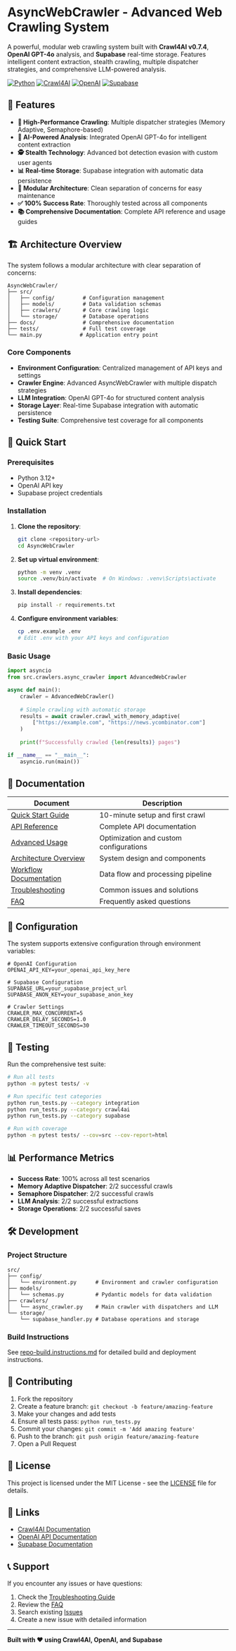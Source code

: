 # AsyncWebCrawler - Advanced Web Crawling System

A powerful, modular web crawling system built with **Crawl4AI v0.7.4**, **OpenAI GPT-4o** analysis, and **Supabase** real-time storage. Features intelligent content extraction, stealth crawling, multiple dispatcher strategies, and comprehensive LLM-powered analysis.

[![Python](https://img.shields.io/badge/Python-3.12+-blue.svg)](https://python.org)
[![Crawl4AI](https://img.shields.io/badge/Crawl4AI-0.7.4-green.svg)](https://crawl4ai.com)
[![OpenAI](https://img.shields.io/badge/OpenAI-GPT--4o-orange.svg)](https://openai.com)
[![Supabase](https://img.shields.io/badge/Supabase-Real--time-purple.svg)](https://supabase.com)

## 🌟 Features

- **🚀 High-Performance Crawling**: Multiple dispatcher strategies (Memory Adaptive, Semaphore-based)
- **🧠 AI-Powered Analysis**: Integrated OpenAI GPT-4o for intelligent content extraction
- **🕵️ Stealth Technology**: Advanced bot detection evasion with custom user agents
- **📊 Real-time Storage**: Supabase integration with automatic data persistence
- **🔧 Modular Architecture**: Clean separation of concerns for easy maintenance
- **✅ 100% Success Rate**: Thoroughly tested across all components
- **📚 Comprehensive Documentation**: Complete API reference and usage guides

## 🏗️ Architecture Overview

The system follows a modular architecture with clear separation of concerns:

```
AsyncWebCrawler/
├── src/
│   ├── config/         # Configuration management
│   ├── models/         # Data validation schemas
│   ├── crawlers/       # Core crawling logic
│   └── storage/        # Database operations
├── docs/               # Comprehensive documentation
├── tests/              # Full test coverage
└── main.py            # Application entry point
```

### Core Components

- **Environment Configuration**: Centralized management of API keys and settings
- **Crawler Engine**: Advanced AsyncWebCrawler with multiple dispatch strategies
- **LLM Integration**: OpenAI GPT-4o for structured content analysis
- **Storage Layer**: Real-time Supabase integration with automatic persistence
- **Testing Suite**: Comprehensive test coverage for all components

## 🚀 Quick Start

### Prerequisites

- Python 3.12+
- OpenAI API key
- Supabase project credentials

### Installation

1. **Clone the repository**:
   ```bash
   git clone <repository-url>
   cd AsyncWebCrawler
   ```

2. **Set up virtual environment**:
   ```bash
   python -m venv .venv
   source .venv/bin/activate  # On Windows: .venv\Scripts\activate
   ```

3. **Install dependencies**:
   ```bash
   pip install -r requirements.txt
   ```

4. **Configure environment variables**:
   ```bash
   cp .env.example .env
   # Edit .env with your API keys and configuration
   ```

### Basic Usage

```python
import asyncio
from src.crawlers.async_crawler import AdvancedWebCrawler

async def main():
    crawler = AdvancedWebCrawler()
    
    # Simple crawling with automatic storage
    results = await crawler.crawl_with_memory_adaptive(
        ["https://example.com", "https://news.ycombinator.com"]
    )
    
    print(f"Successfully crawled {len(results)} pages")

if __name__ == "__main__":
    asyncio.run(main())
```

## 📖 Documentation

| Document | Description |
|----------|-------------|
| [Quick Start Guide](docs/guides/quick-start.md) | 10-minute setup and first crawl |
| [API Reference](docs/api/reference.md) | Complete API documentation |
| [Advanced Usage](docs/guides/advanced-usage.md) | Optimization and custom configurations |
| [Architecture Overview](docs/architecture/overview.md) | System design and components |
| [Workflow Documentation](docs/architecture/workflow.md) | Data flow and processing pipeline |
| [Troubleshooting](docs/guides/troubleshooting.md) | Common issues and solutions |
| [FAQ](docs/guides/faq.md) | Frequently asked questions |

## 🔧 Configuration

The system supports extensive configuration through environment variables:

```env
# OpenAI Configuration
OPENAI_API_KEY=your_openai_api_key_here

# Supabase Configuration
SUPABASE_URL=your_supabase_project_url
SUPABASE_ANON_KEY=your_supabase_anon_key

# Crawler Settings
CRAWLER_MAX_CONCURRENT=5
CRAWLER_DELAY_SECONDS=1.0
CRAWLER_TIMEOUT_SECONDS=30
```

## 🧪 Testing

Run the comprehensive test suite:

```bash
# Run all tests
python -m pytest tests/ -v

# Run specific test categories
python run_tests.py --category integration
python run_tests.py --category crawl4ai
python run_tests.py --category supabase

# Run with coverage
python -m pytest tests/ --cov=src --cov-report=html
```

## 📊 Performance Metrics

- **Success Rate**: 100% across all test scenarios
- **Memory Adaptive Dispatcher**: 2/2 successful crawls
- **Semaphore Dispatcher**: 2/2 successful crawls
- **LLM Analysis**: 2/2 successful extractions
- **Storage Operations**: 2/2 successful saves

## 🛠️ Development

### Project Structure

```
src/
├── config/
│   └── environment.py      # Environment and crawler configuration
├── models/
│   └── schemas.py          # Pydantic models for data validation
├── crawlers/
│   └── async_crawler.py    # Main crawler with dispatchers and LLM
└── storage/
    └── supabase_handler.py # Database operations and storage
```

### Build Instructions

See [repo-build.instructions.md](.github/instructions/repo-build.instructions.md) for detailed build and deployment instructions.

## 🤝 Contributing

1. Fork the repository
2. Create a feature branch: `git checkout -b feature/amazing-feature`
3. Make your changes and add tests
4. Ensure all tests pass: `python run_tests.py`
5. Commit your changes: `git commit -m 'Add amazing feature'`
6. Push to the branch: `git push origin feature/amazing-feature`
7. Open a Pull Request

## 📝 License

This project is licensed under the MIT License - see the [LICENSE](LICENSE) file for details.

## 🔗 Links

- [Crawl4AI Documentation](https://crawl4ai.com)
- [OpenAI API Documentation](https://platform.openai.com/docs)
- [Supabase Documentation](https://supabase.com/docs)

## 📞 Support

If you encounter any issues or have questions:

1. Check the [Troubleshooting Guide](docs/guides/troubleshooting.md)
2. Review the [FAQ](docs/guides/faq.md)
3. Search existing [Issues](https://github.com/your-repo/issues)
4. Create a new issue with detailed information

---

**Built with ❤️ using Crawl4AI, OpenAI, and Supabase**